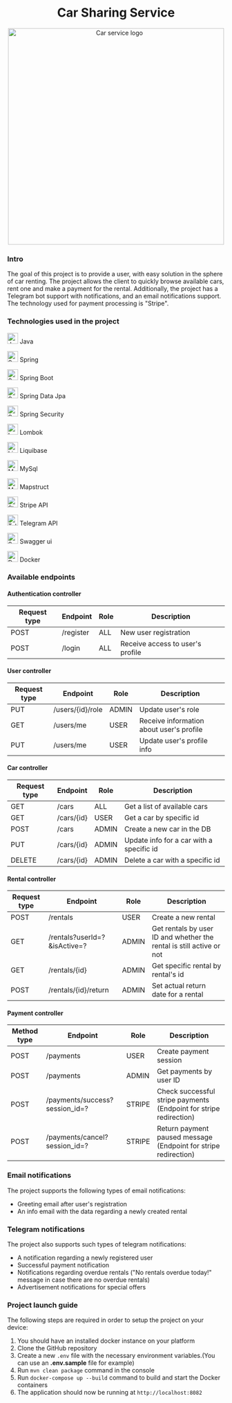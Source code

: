 <h1 align="center">
Сar Sharing Service
</h1>
<p align="center">
    <img width="500" src="https://robbreport.com/wp-content/uploads/2023/02/30-1.jpg?w=1000" alt="Car service logo">
</p>

### Intro
The goal of this project is to provide a user, with easy solution in the sphere of car renting. 
The project allows the client to quickly browse available cars, rent one and make a payment for the rental. 
Additionally, the project has a Telegram bot support with notifications, and an email notifications support. 
The technology used for payment processing is "Stripe".

### Technologies used in the project

<p align="left">
    <img width="25" src="https://upload.wikimedia.org/wikipedia/uk/8/85/%D0%9B%D0%BE%D0%B3%D0%BE%D1%82%D0%B8%D0%BF_Java.png" alt="Java Logo">
    Java
</p>

<p align="left">
    <img width="25" src="https://encrypted-tbn0.gstatic.com/images?q=tbn:ANd9GcQwsq-7f5BWyog4cdeT1sQaYLVzhJ0o37Up8TjHvVU08WUgfyyMMRMHTVwJ5XReSjyhZa0&usqp=CAU" alt="Spring logo">
    Spring
</p>

<p align="left">
    <img width="25" src="https://pbs.twimg.com/profile_images/1235868806079057921/fTL08u_H_400x400.png" alt="Spring Boot logo">
    Spring Boot
</p>

<p align="left">
    <img width="25" src="https://pbs.twimg.com/profile_images/1235945452304031744/w55Uc_O9_400x400.png" alt="Spring Data Jpa logo">
    Spring Data Jpa
</p>

<p align="left">
    <img width="25" src="https://pbs.twimg.com/profile_images/1235983944463585281/AWCKLiJh_400x400.png" alt="Spring Security logo">
    Spring Security
</p>

<p align="left">
    <img width="25" src="https://blog.kakaocdn.net/dn/bA0QdM/btqQCzxS7vv/RTB3bbZsu7EMKPBefuTn80/img.jpg" alt="Lombok logo">
    Lombok
</p>

<p align="left">
    <img width="25" src="https://dashboard.snapcraft.io/site_media/appmedia/2020/08/liquibase.jpeg.png" alt="Liquibase logo">
    Liquibase
</p>

<p align="left">
    <img width="25" src="https://logowik.com/content/uploads/images/mysql8604.logowik.com.webp" alt="MySql logo">
    MySql 
</p>

<p align="left">
     <img width="25" src="https://mapstruct.github.io/mapstruct.org.new/images/favicon.ico" alt="Mapstruct logo">
    Mapstruct
</p>

<p align="left">
     <img width="25" src="https://cdn.icon-icons.com/icons2/2699/PNG/512/stripe_logo_icon_167962.png" alt="Stripe logo">
    Stripe API
</p>

<p align="left">
     <img width="25" src="https://flowxo.com/wp-content/uploads/2021/03/Telegram-Logo-512x512.png" alt="Telegram logo">
    Telegram API
</p>

<p align="left">
     <img width="25" src="https://seeklogo.com/images/S/swagger-logo-A49F73BAF4-seeklogo.com.png" alt="Swagger logo">
    Swagger ui
</p>

<p align="left">
    <img width="25" src="https://cdn4.iconfinder.com/data/icons/logos-and-brands/512/97_Docker_logo_logos-512.png" alt="Docker logo">
    Docker
</p>

### Available endpoints
#### Authentication controller

| Request type | Endpoint                     | Role  | Description                                                          |
|--------------|------------------------------|-------|----------------------------------------------------------------------|
| POST         | /register                    | ALL   | New user registration                                                |
| POST         | /login                       | ALL   | Receive access to user's profile                                     |

#### User controller

| Request type | Endpoint                     | Role  | Description                                                          |
|--------------|------------------------------|-------|----------------------------------------------------------------------|
| PUT          | /users/{id}/role             | ADMIN | Update user's role                                                   |
| GET          | /users/me                    | USER  | Receive information about user's profile                             |
| PUT          | /users/me                    | USER  | Update user's profile info                                           |

#### Car controller

| Request type | Endpoint                     | Role  | Description                                                          |
|--------------|------------------------------|-------|----------------------------------------------------------------------|
| GET          | /cars                        | ALL   | Get a list of available cars                                         |
| GET          | /cars/{id}                   | USER  | Get a car by specific id                                             |
| POST         | /cars                        | ADMIN | Create a new car in the DB                                           |
| PUT          | /cars/{id}                   | ADMIN | Update info for a car with a specific id                             |
| DELETE       | /cars/{id}                   | ADMIN | Delete a car with a specific id                                      |

#### Rental controller

| Request type | Endpoint                     | Role  | Description                                                          |
|--------------|------------------------------|-------|----------------------------------------------------------------------|
| POST         | /rentals                     | USER  | Create a new rental                                                  |
| GET          | /rentals?userId=?&isActive=? | ADMIN | Get rentals by user ID and whether the rental is still active or not |
| GET          | /rentals/{id}                | ADMIN | Get specific rental by rental's id                                   |
| POST         | /rentals/{id}/return         | ADMIN | Set actual return date for a rental                                  |

#### Payment controller

| Method type | Endpoint                       | Role   | Description                                                        |
|-------------|--------------------------------|--------|--------------------------------------------------------------------|
| POST        | /payments                      | USER   | Create payment session                                             |
| POST        | /payments                      | ADMIN  | Get payments by user ID                                            |
| POST        | /payments/success?session_id=? | STRIPE | Check successful stripe payments (Endpoint for stripe redirection) |
| POST        | /payments/cancel?session_id=?  | STRIPE | Return payment paused message (Endpoint for stripe redirection)    |

### Email notifications
The project supports the following types of email notifications:
- Greeting email after user's registration
- An info email with the data regarding a newly created rental 

### Telegram notifications
The project also supports such types of telegram notifications:
- A notification regarding a newly registered user
- Successful payment notification
- Notifications regarding overdue rentals ("No rentals overdue today!" message in case there are no overdue rentals)
- Advertisement notifications for special offers 

### Project launch guide
The following steps are required in order to setup the project on your device:
1. You should have an installed docker instance on your platform
2. Clone the GitHub repository
3. Create a new `.env` file with the necessary environment variables.(You can use an **.env.sample** file for example)
4. Run `mvn clean package` command in the console
5. Run `docker-compose up --build` command to build and start the Docker containers
6. The application should now be running at `http://localhost:8082`

